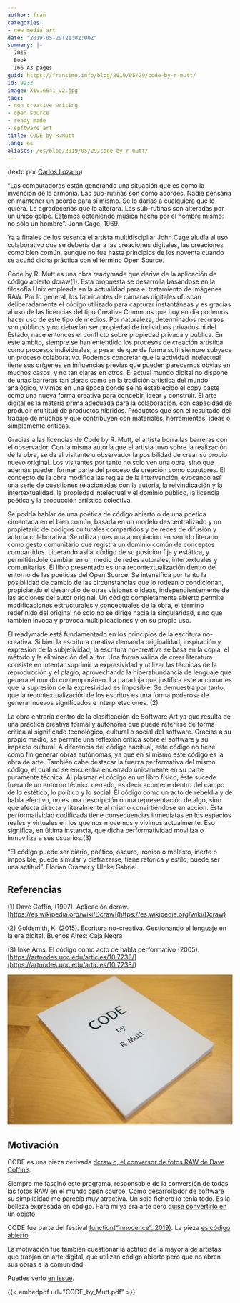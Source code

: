 ```yaml
---
author: fran
categories:
- new media art
date: "2019-05-29T21:02:00Z"
summary: |-
  2019
  Book
  166 A3 pages.
guid: https://fransimo.info/blog/2019/05/29/code-by-r-mutt/
id: 9233
image: X1V16641_v2.jpg
tags:
- non creative writing
- open source
- ready made
- spftware art
title: CODE by R.Mutt
lang: es
aliases: /es/blog/2019/05/29/code-by-r-mutt/
---
```


(texto por [Carlos Lozano](https://twitter.com/clozano80))

“Las computadoras están generando una situación que es como la invención de la armonía. Las sub-rutinas son como acordes. Nadie pensaría en mantener un acorde para sí mismo. Se lo darías a cualquiera que lo quiera. Le agradecerías que lo alterara. Las sub-rutinas son alteradas por un único golpe. Estamos obteniendo música hecha por el hombre mismo: no sólo un hombre”. John Cage, 1969.

Ya a finales de los sesenta el artista multidiscipliar John Cage aludía al uso colaborativo que se debería dar a las creaciones digitales, las creaciones como bien común, aunque no fue hasta principios de los noventa cuando se acuñó dicha práctica con el término Open Source.

Code by R. Mutt es una obra readymade que deriva de la aplicación de código abierto dcraw(1). Esta propuesta se desarrolla basándose en la filosofía Unix empleada en la actualidad para el tratamiento de imágenes RAW. Por lo general, los fabricantes de cámaras digitales ofuscan deliberadamente el código utilizado para capturar instantáneas y es gracias al uso de las licencias del tipo Creative Commons que hoy en día podemos hacer uso de este tipo de medios. Por naturaleza, determinados recursos son públicos y no deberían ser propiedad de individuos privados ni del Estado, nace entonces el conflicto sobre propiedad privada y pública. En este ámbito, siempre se han entendido los procesos de creación artística como procesos individuales, a pesar de que de forma sutil siempre subyace un proceso colaborativo. Podemos concretar que la actividad intelectual tiene sus orígenes en influencias previas que pueden parecernos obvias en muchos casos, y no tan claras en otros. El actual mundo digital no dispone de unas barreras tan claras como en la tradición artística del mundo analógico, vivimos en una época donde se ha establecido el copy paste como una nueva forma creativa para concebir, idear y construir. El arte digital es la materia prima adecuada para la colaboración, con capacidad de producir multitud de productos híbridos. Productos que son el resultado del trabajo de muchos y que contribuyen con materiales, herramientas, ideas o simplemente críticas.

Gracias a las licencias de Code by R. Mutt, el artista borra las barreras con el observador. Con la misma autoría que el artista tuvo sobre la realización de la obra, se da al visitante u observador la posibilidad de crear su propio nuevo original. Los visitantes por tanto no solo ven una obra, sino que además pueden formar parte del proceso de creación como coautores. El concepto de la obra modifica las reglas de la intervención, evocando así una serie de cuestiones relacionadas con la autoría, la reivindicación y la intertextualidad, la propiedad intelectual y el dominio público, la licencia poética y la producción artística colectiva.

Se podría hablar de una poética de código abierto o de una poética cimentada en el bien común, basada en un modelo descentralizado y no propietario de códigos culturales compartidos y de redes de difusión y autoría colaborativa. Se utiliza pues una apropiación en sentido literario, como gesto comunitario que registra un dominio común de conceptos compartidos. Liberando así al código de su posición fija y estática, y permitiéndole cambiar en un medio de redes autorales, intertextuales y comunitarias. El libro presentado es una recontextualización dentro del entorno de las poéticas del Open Source. Se intensifica por tanto la posibilidad de cambio de las circunstancias que lo rodean o condicionan, propiciando el desarrollo de otras visiones o ideas, independientemente de las acciones del autor original. Un código completamente abierto permite modificaciones estructurales y conceptuales de la obra, el término redefinido del original no solo no se dirige hacia la singularidad, sino que también invoca y provoca multiplicaciones y en su propio uso.

El readymade está fundamentado en los principios de la escritura no-creativa. Si bien la escritura creativa demanda originalidad, inspiración y expresión de la subjetividad, la escritura no-creativa se basa en la copia, el método y la eliminación del autor. Una forma válida de crear literatura consiste en intentar suprimir la expresividad y utilizar las técnicas de la reproducción y el plagio, aprovechando la hiperabundancia de lenguaje que genera el mundo contemporáneo. La paradoja que justifica este accionar es que la supresión de la expresividad es imposible. Se demuestra por tanto, que la recontextualización de los escritos es una forma poderosa de generar nuevos significados e interpretaciones. (2)

La obra entraría dentro de la clasificación de Software Art ya que resulta de una práctica creativa formal y autónoma que puede referirse de forma crítica al significado tecnológico, cultural o social del software. Gracias a su propio medio, se permite una reflexión crítica sobre el software y su impacto cultural. A diferencia del código habitual, este código no tiene como fin generar obras autónomas, ya que en sí mismo este código es la obra de arte. También cabe destacar la fuerza performativa del mismo código, el cual no se encuentra encerrado únicamente en su parte puramente técnica. Al plasmar el código en un libro físico, éste sucede fuera de un entorno técnico cerrado, es decir acontece dentro del campo de lo estético, lo político y lo social. El código como un acto de rebeldía y de habla efectivo, no es una descripción o una representación de algo, sino que afecta directa y literalmente al mismo convirtiéndose en acción. Esta performatividad codificada tiene consecuencias inmediatas en los espacios reales y virtuales en los que nos movemos y vivimos actualmente. Eso significa, en última instancia, que dicha performatividad moviliza o inmoviliza a sus usuarios.(3)

“El código puede ser diario, poético, oscuro, irónico o molesto, inerte o imposible, puede simular y disfrazarse, tiene retórica y estilo, puede ser una actitud”. Florian Cramer y Ulrike Gabriel.

## Referencias

(1) Dave Coffin, (1997). Aplicación dcraw. [https://es.wikipedia.org/wiki/Dcraw](https://es.wikipedia.org/wiki/Dcraw)

(2) Goldsmith, K. (2015). Escritura no-creativa. Gestionando el lenguaje en la era digital. Buenos Aires: Caja Negra

(3) Inke Arns. El código como acto de habla performativo (2005). [https://artnodes.uoc.edu/articles/10.7238/](https://artnodes.uoc.edu/articles/10.7238/)

![](X1V16639.jpg)

## Motivación

CODE es una pieza derivada [dcraw.c, el conversor de fotos RAW de Dave Coffin’s](https://www.dechifro.org/dcraw/).

Siempre me fascinó este programa, responsable de la conversión de todas las fotos RAW en el mundo open source. Como desarrollador de software su simplicidad me parecía muy atractiva. Un solo fichero lo tenía todo. Es la belleza expresada en código. Para mí ya era arte pero [quise convertirlo en un objeto](https://www.lulu.com/en/shop/fran-sim%C3%B3/code-by-rmutt/paperback/product-1wk5j69d.html?page=1&pageSize=4).

CODE fue parte del festival [function(“innocence”, 2019)](https://fransimo.info/blog/2019/05/26/functioninnocence-2019/). La pieza [es código abierto](https://github.com/r-mutt-1917/CODE).

La motivación fue también cuestionar la actitud de la mayoria de artistas que trabjan en arte digital, que utilizan código abierto pero que no abren sus obras a la comunidad.

Puedes verlo [en issue](https://issuu.com/fransimo/docs/code_by_mutt).

{{< embedpdf url="CODE_by_Mutt.pdf" >}}


